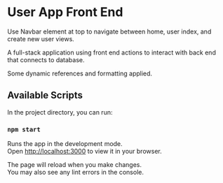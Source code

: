 <!-- using port 3333

Notes to self:  Change "image type" to reference separate database.  Toggle between local, url1, url2, etc.
For badges and users.  Disassociate entirely, and turn them into separate databases, so for example
query image database, for user with id 1, sort by image id number ascending.  Returns array to populate element.
jas = junction associative (junction and association interchangable?)

too big - minify
doesn't have cart - will be added

useContext - not taught in pursuit.  styling, application, global level data.  authentication or user session
multiple componet

state for local stuff mostly

redux?  usecontext?  other tech sql
bootstrap limts

scss - structured css

getAllThemesForUserSortThemeId should likewise disassociate; instead of sorting by theme id, user specified sort.

Change theme default from populating separately for each user?
See how other programs implemnet default themes, what is standard
practice if any?

Redefine default theme to be an array of themes in database.
This is added to array of user themes.

Object.keys returns an array of keys from an object, but the order is inconsistent (browsers, hardware, etc.)  Create a linked list in sql that pulls correct order every time.

*****
Snake to camel, camel to snake.  Look at "humps" package for implementation, but write own.  WHEN/WHERE HUMPS? especially if dynamic.
*****

*****
Ask about implmenetation and storing the entire users array in state.  Can just toggle, really, and have various checks.  INDUSTRY PRACTICES FOR STATE; have loads of state components just floating around, some local, some global-ish (user, theme).  Instead of separate  call to individual element, reference the entire element list stored in state, with sort functions etc.  But this is not commonly done?

redux, mobx
*****

Fix "generictable" reference to reference id.  As Object.keys order is not guaranteed (though apparently should be consistent), consider switch to Map or Set data structure.

For now, use  call to individual (record) and specifying by user (rather than dynamically for badges and themes) as dynamic Link routing not covered in class, and insufficient time to research and implement new feature.  Break  calls into api folder.

Look again for how to use multiple params.  From different components?  From same component?

Mystery:  Why does the GenericTable css styling apply to the UserDetails table?

Index passes variable down to "detail".  user setState set to variable.  If variable not set, then  call to retrieve data.  (such as if URL called directly).  Render component to indicate if  was called or not.

*****
Call  20 units at a time - limit what goes in state, LIMIT RENDERING thousands potential components instead only 40 at a tie or whatever.
Is this backend or frontend?  Or is it a state management thing (get the entire list with one call, then get 20 queries at a time to solve rendering issues?)  It is a rendering, not memory issue?

sQL LIMIT OFFSET 48 ETC.
*****

Passing props.location.value through React Link does not work when page refreshed or using back/forwards buttons on browser.

In UsersIndex,  is called then props passed to sub-component "GenericTable".  But where we access individual users, accessing GenericForm, there is no parent component.  Perhaps I should create one.  It does seem logical, though this is not what we did in class.  

Add escape clauses for UserEdit and UserDetails in case somehow data passed is null.  Though it shouldn't happen.  How can the component even be called outside of the wrapping context?  And the wrapping context provides the variable.  But it's useful in case someone else uses the component improperly, perhaps?  Encapsulation?

*****
htmlFor in label required for other rendering?  But may be eliminated where label wraps input completely, at least for some browsers.  Where/how do I look up versioning?  Like, putting input inside label won't require htmlFor, but that may not be all browsers.
*****

In GenericForm, using ...previous instead of deep copy.
Correct form to use unique key.  This requires some thought.  What is the key naming protocol, considering data structure?  Plan for scalability and brevity.

UserCreate uses state to take user because it's convenient.  But it's not really proper.  What if, for example, badge was created?  Badge is not in state.

UserEdit is not really dynamic for deletion function.

*****

MDN TABLE VERSION LIGHTHOUSE CHROME 
PRACTICAL scalability - database to frontend.
Look into 1 - checking data type of database (if even possible) and having form input type matching data type.  2 - checking input and edit data against "Set" data, constraining range of responses. - QUESTION - separate database to keep track of data types for front end form entry?  Is this standard practice?
And constraints link between database, backend, and frontend how?  Simply duplicating constraints in database, in the frontend?
Or keep a database of constraints?  But the database won't automatically update.

https://dba.stackexchange.com/questions/214863/how-to-list-all-constraints-of-a-table-in-postgresql

Apparently can import non-NOT NULL constraints.  (But what about NOT NULL?  Track separately?  But dynamic reference, undermines purpose.  Maybe try dummy data meeting constraints, and failure of null fields error return specifies what columns are set to non-null.)

https://stackoverflow.com/questions/20194806/how-to-get-a-list-column-names-and-datatypes-of-a-table-in-postgresql

for datatypes

CSS "specificity" determines which style takes priority.
*****

Slice is used for entry.  This is bad practice, as edit and  -->

<!-- # Getting Started with Create React App

This project was bootstrapped with [Create React App](https://github.com/facebook/create-react-app).


html, email, specific for form data type.

html is text only communication protocol.

html, classname, id overrides css

track eye moves. Copy youtube, amazon, simple stuff that emphasizes product.  one or two simple things that does something "cool".  Just a little flair.  Focus the product, and the IDEA of the product.
look into design specs

ui 

MOBILE presentation

flexbox - even space between elements
layout with header, aside, main, if too small then main goes on top and aside goes below then grid is easier for that.  Grid is like newspaper layout.

books on ux/ui design.

"angel list" - startups (?) - wellfound.  Startups, wear a lot of hats, teach self everything, teaching minimal.
midsize IBM or other, good training.

Google, Netflix, don't really have junior positions.  Work somewhere 6-12 months first; the FAANG companies
facebook, amazon, apple, netflix, google - apply after experience.  Maybe interneships, but even then not best
use of time to apply.

Ruby on rails - create CRUD app.  instant!  just add water.  Larabel for PHP.
Nest.js  Sails.js (similar to Rails)  Convention over configuration; if just follow the rules then it'll work.
Don't have to build functionality.  Just build it for you.  "The pit of success" - generally successful
if made by yourself.  But in React, could build bad patterns or hard to maintain patterns.

Rails - senior devs design it.  Just follow the pattern. Scalable &c.  (Look at Rails, does it right,
industry standard.  How handle authentication?  What pattern?  MVC?  Restful routes.  (What's MVC ?))

Tuesday, WEDS esp, thursday best days to come to campus.  Reach out to lillian, tristan.

look into relative "benefits", selling points of different structures - like React.

What large database projects use React.  Angular built by Google; Angular.js.  Then Facebook made React in 2014
or 2015.  View, purely open source.  New Angular uses TypeScript.  Java likes the new Angular.  (New is very different from old for Angular.)  React load time - 40% Fellows get jobs with React.  ANyways, look at load time loading animation and/or games or something.  The Python/SQL thing.  But isn't . . . another database used?

Numbers game.  Every interview a lesson.  What did I learn about company culture?  Don't sleep on it.  Go go go.

MIT self-driving course 2-d racetrack?

npm package "create james-app"

(eventually?)

Skeleton CSS https://cdnjs.com/libraries/skeleton

padding, center form, reduce form size

sass color variables

ADD

Login / logout functionality.

Logo

Template (change datatype, research template . . . color . . . palettes)

https://v5.reactrouter.com/native/example/auth-workflow

Login logout without authentication; shows flow of components.

Add object to reference action types and access level required to perform action.

Write documentation for use.  CSS styling.  Adding to database.

User Login should prevent duplicate usernames on edit as well.  Just create for now.  Also should be in util.


***** Theme notes
/*

    theme_id SERIAL PRIMARY KEY,
    theme_name VARCHAR(40) NOT NULL,
    theme_show_badges BOOLEAN NOT NULL,
    background_color VARCHAR(20)
    color 
    font_family 
    font_weight 
    font_size 
    border_color 
    border_style
    border_width
    user_id INT NOT NULL,

    Convert snake to camel

    color: textcolor
    fontfamily: arial, verdana, tahoma, Times New Roman
    Georgia, Garamond, Courier New
    Arial, sans-serif; if Arial not available, generic sans-serif used.
    #000000 reference works too (hexadecimal)
    */

    /*
    Set the fields I want.  Pull the ones I don't want out
    of the  call with deconstruction.  Set the remainder
    to state.  Aggregate multiple  calls.

    Find and replace all components like div with Div,
    as Bootstrap does.
    */

    Reconsider UserThemes.jsx.  See how the  call has nothing to do with any front end component.  It's just a call, it's just data.  ID is pulled from URL, then put into a call to the backend; apart from that there's no interaction between front and backend and database.
    ***** END THEME NOTES

    Cleanup files (e.g. userSettings is now component, not a page. - fixed, but future)

    Create file, flowchart, data structures to reduce calls to server, local file size, boost or reduce performance (?) with customizable settings.  Need to monitor performance (how)?  But also, stuff like make sure theme array data only lives in state locally in the theme component; the *chosen* theme is nearly global. but the others, no.

    Plan out data structure, one to many, many to many. Anticipate things like user settings having a default theme.  Like building in ability to add a secondary theme.  Modularity, reusability, encapsulation.

    Build out the theme selection component a little.  Also, implement Set or other validation on data types.  How to do this?  Local implementation for each and every variable?

 -->

# User App Front End

Use Navbar element at top to navigate between home, user index, and create new user views.

A full-stack application using front end actions to interact with back end that connects to database.

Some dynamic references and formatting applied.

## Available Scripts

In the project directory, you can run:

### `npm start`

Runs the app in the development mode.\
Open [http://localhost:3000](http://localhost:3000) to view it in your browser.

The page will reload when you make changes.\
You may also see any lint errors in the console.

<!-- ### `npm test`

Launches the test runner in the interactive watch mode.\
See the section about [running tests](https://facebook.github.io/create-react-app/docs/running-tests) for more information.

### `npm run build`

Builds the app for production to the `build` folder.\
It correctly bundles React in production mode and optimizes the build for the best performance.

The build is minified and the filenames include the hashes.\
Your app is ready to be deployed!

See the section about [deployment](https://facebook.github.io/create-react-app/docs/deployment) for more information.

### `npm run eject`

**Note: this is a one-way operation. Once you `eject`, you can't go back!**

If you aren't satisfied with the build tool and configuration choices, you can `eject` at any time. This command will remove the single build dependency from your project.

Instead, it will copy all the configuration files and the transitive dependencies (webpack, Babel, ESLint, etc) right into your project so you have full control over them. All of the commands except `eject` will still work, but they will point to the copied scripts so you can tweak them. At this point you're on your own.

You don't have to ever use `eject`. The curated feature set is suitable for small and middle deployments, and you shouldn't feel obligated to use this feature. However we understand that this tool wouldn't be useful if you couldn't customize it when you are ready for it.

## Learn More

You can learn more in the [Create React App documentation](https://facebook.github.io/create-react-app/docs/getting-started).

To learn React, check out the [React documentation](https://reactjs.org/).

### Code Splitting

This section has moved here: [https://facebook.github.io/create-react-app/docs/code-splitting](https://facebook.github.io/create-react-app/docs/code-splitting)

### Analyzing the Bundle Size

This section has moved here: [https://facebook.github.io/create-react-app/docs/analyzing-the-bundle-size](https://facebook.github.io/create-react-app/docs/analyzing-the-bundle-size)

### Making a Progressive Web App

This section has moved here: [https://facebook.github.io/create-react-app/docs/making-a-progressive-web-app](https://facebook.github.io/create-react-app/docs/making-a-progressive-web-app)

### Advanced Configuration

This section has moved here: [https://facebook.github.io/create-react-app/docs/advanced-configuration](https://facebook.github.io/create-react-app/docs/advanced-configuration)

### Deployment

This section has moved here: [https://facebook.github.io/create-react-app/docs/deployment](https://facebook.github.io/create-react-app/docs/deployment)

### `npm run build` fails to minify

This section has moved here: [https://facebook.github.io/create-react-app/docs/troubleshooting#npm-run-build-fails-to-minify](https://facebook.github.io/create-react-app/docs/troubleshooting#npm-run-build-fails-to-minify) -->
